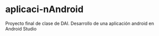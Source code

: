 # aplicaci-nAndroid
Proyecto final de clase de DAI. Desarrollo de una aplicación android en Android Studio
